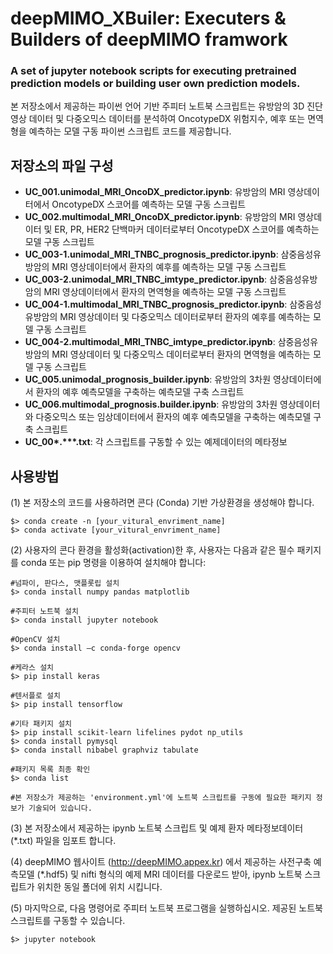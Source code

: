 # deepMIMO_XBuiler: Executers &amp; Builders of deepMIMO framwork
### A set of jupyter notebook scripts for executing pretrained prediction models or building user own prediction models.

본 저장소에서 제공하는 파이썬 언어 기반 주피터 노트북 스크립트는 유방암의 3D 진단영상 데이터 및 다중오믹스 데이터를 분석하여 OncotypeDX 위험지수, 예후 또는 면역형을 예측하는 모델 구동 파이썬 스크립트 코드를 제공합니다.

## 저장소의 파일 구성
* <b>UC_001.unimodal_MRI_OncoDX_predictor.ipynb</b>: 유방암의 MRI 영상데이터에서 OncotypeDX 스코어를 예측하는 모델 구동 스크립트
* <b>UC_002.multimodal_MRI_OncoDX_predictor.ipynb</b>: 유방암의 MRI 영상데이터 및 ER, PR, HER2 단백마커 데이터로부터 OncotypeDX 스코어를 예측하는 모델 구동 스크립트
* <b>UC_003-1.unimodal_MRI_TNBC_prognosis_predictor.ipynb</b>: 삼중음성유방암의 MRI 영상데이터에서 환자의 예후를 예측하는 모델 구동 스크립트
* <b>UC_003-2.unimodal_MRI_TNBC_imtype_predictor.ipynb</b>: 삼중음성유방암의 MRI 영상데이터에서 환자의 면역형을 예측하는 모델 구동 스크립트
* <b>UC_004-1.multimodal_MRI_TNBC_prognosis_predictor.ipynb</b>: 삼중음성유방암의 MRI 영상데이터 및 다중오믹스 데이터로부터 환자의 예후를 예측하는 모델 구동 스크립트
* <b>UC_004-2.multimodal_MRI_TNBC_imtype_predictor.ipynb</b>: 삼중음성유방암의 MRI 영상데이터 및 다중오믹스 데이터로부터 환자의 면역형을 예측하는 모델 구동 스크립트
* <b>UC_005.unimodal_prognosis_builder.ipynb</b>: 유방암의 3차원 영상데이터에서 환자의 예후 예측모델을 구축하는 예측모델 구축 스크립트
* <b>UC_006.multimodal_prognosis.builder.ipynb</b>: 유방암의 3차원 영상데이터와 다중오믹스 또는 임상데이터에서 환자의 예후 예측모델을 구축하는 예측모델 구축 스크립트
* <b>UC_00*.***.txt</b>: 각 스크립트를 구동할 수 있는 예제데이터의 메타정보

## 사용방법
(1) 본 저장소의 코드를 사용하려면 콘다 (Conda) 기반 가상환경을 생성해야 합니다.
<pre><code>$> conda create -n [your_vitural_envriment_name]
$> conda activate [your_vitural_envriment_name]
</code></pre>

(2) 사용자의 콘다 환경을 활성화(activation)한 후, 사용자는 다음과 같은 필수 패키지를 conda 또는 pip 명령을 이용하여 설치해야 합니다:

<pre><code>#넘파이, 판다스, 맷플롯립 설치
$> conda install numpy pandas matplotlib

#주피터 노트북 설치
$> conda install jupyter notebook

#OpenCV 설치
$> conda install –c conda-forge opencv

#케라스 설치
$> pip install keras

#텐서플로 설치
$> pip install tensorflow

#기타 패키지 설치
$> pip install scikit-learn lifelines pydot np_utils
$> conda install pymysql
$> conda install nibabel graphviz tabulate

#패키지 목록 최종 확인
$> conda list

#본 저장소가 제공하는 'environment.yml'에 노트북 스크립트를 구동에 필요한 패키지 정보가 기술되어 있습니다.
</code></pre>

(3) 본 저장소에서 제공하는 ipynb 노트북 스크립트 및 예제 환자 메타정보데이터 (*.txt) 파일을 임포트 합니다.

(4) deepMIMO 웹사이트 (http://deepMIMO.appex.kr) 에서 제공하는 사전구축 예측모델 (*.hdf5) 및 nifti 형식의 예제 MRI 데이터를 다운로드 받아, ipynb 노트북 스크립트가 위치한 동일 폴더에 위치 시킵니다.

(5) 마지막으로, 다음 명령어로 주피터 노트북 프로그램을 실행하십시오. 제공된 노트북 스크립트를 구동할 수 있습니다.
<pre><code>$> jupyter notebook</code></pre>
